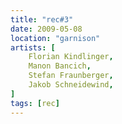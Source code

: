 ```yaml
---
title: "rec#3"
date: 2009-05-08
location: "garnison"
artists: [
    Florian Kindlinger,
    Manon Bancich,
    Stefan Fraunberger,
    Jakob Schneidewind,
]
tags: [rec]
---
```

